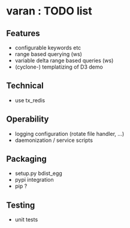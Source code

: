 varan : TODO list
==========

Features
-------
* configurable keywords etc
* range based querying (ws)
* variable delta range based queries (ws)
* (cyclone-) templatizing of D3 demo

Technical
---------
* use tx_redis

Operability
-----------
* logging configuration (rotate file handler, ...)
* daemonization / service scripts

Packaging
-------
* setup.py bdist_egg
* pypi integration
* pip ?

Testing
-------
* unit tests

